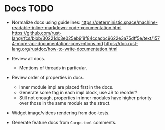 # Docs TODO

* Normalize docs using guidelines: 
  https://deterministic.space/machine-readable-inline-markdown-code-cocumentation.html
  https://github.com/rust-lang/rfcs/blob/30221dc3e025eb9f8f84ccacbc9622e3a75dff5e/text/1574-more-api-documentation-conventions.md
  https://doc.rust-lang.org/rustdoc/how-to-write-documentation.html
* Review all docs.
    - Mentions of threads in particular.
  
* Review order of properties in docs.
    - Inner module impl are placed first in the docs.
    - Generate some tag in each impl block, use JS to reorder?
    - Still not enough, properties in inner modules have higher priority over those in the same module as the struct.

* Widget image/videos rendering from doc-tests.

* Generate feature docs from `Cargo.toml` comments.